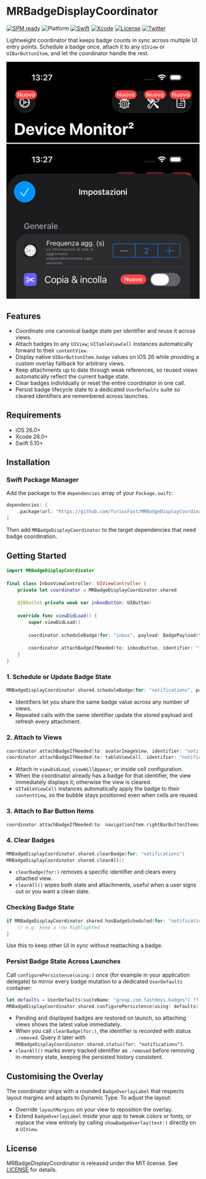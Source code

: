 # MRBadgeDisplayCoordinator

[![SPM ready](https://img.shields.io/badge/SPM-ready-orange.svg)](https://swift.org/package-manager/)
![Platform](https://img.shields.io/badge/platforms-iOS%2026.0-F28D00.svg)
[![Swift](https://img.shields.io/badge/Swift-5.10-orange.svg)](https://swift.org)
[![Xcode](https://img.shields.io/badge/Xcode-26.0-blue.svg)](https://developer.apple.com/xcode)
[![License](https://img.shields.io/badge/license-MIT-green.svg)](LICENSE)
[![Twitter](https://img.shields.io/badge/twitter-@FastDevsProject-blue.svg?style=flat)](https://twitter.com/FastDevsProject)

Lightweight coordinator that keeps badge counts in sync across multiple UI entry points. Schedule a badge once, attach it to any `UIView` or `UIBarButtonItem`, and let the coordinator handle the rest.

![Screenshot of badge in navigation bar](nav_bar.jpg)
![Screenshot of badge applied to table cell accessory](table_cell.jpg)

## Features

- Coordinate one canonical badge state per identifier and reuse it across views.
- Attach badges to any `UIView`; `UITableViewCell` instances automatically forward to their `contentView`.
- Display native `UIBarButtonItem.badge` values on iOS 26 while providing a custom overlay fallback for arbitrary views.
- Keep attachments up to date through weak references, so reused views automatically reflect the current badge state.
- Clear badges individually or reset the entire coordinator in one call.
- Persist badge lifecycle state to a dedicated `UserDefaults` suite so cleared identifiers are remembered across launches.

## Requirements

- iOS 26.0+
- Xcode 26.0+
- Swift 5.10+

## Installation

### Swift Package Manager

Add the package to the `dependencies` array of your `Package.swift`:

```swift
dependencies: [
    .package(url: "https://github.com/furiosFast/MRBadgeDisplayCoordinator.git", from: "1.0.0")
]
```

Then add `MRBadgeDisplayCoordinator` to the target dependencies that need badge coordination.

## Getting Started

```swift
import MRBadgeDisplayCoordinator

final class InboxViewController: UIViewController {
    private let coordinator = MRBadgeDisplayCoordinator.shared

    @IBOutlet private weak var inboxButton: UIButton!

    override func viewDidLoad() {
        super.viewDidLoad()

        coordinator.scheduleBadge(for: "inbox", payload: BadgePayload(text: "12"))

        coordinator.attachBadgeIfNeeded(to: inboxButton, identifier: "inbox")
    }
}
```

### 1. Schedule or Update Badge State

```swift
MRBadgeDisplayCoordinator.shared.scheduleBadge(for: "notifications", payload: BadgePayload(text: "3"))
```

- Identifiers let you share the same badge value across any number of views.
- Repeated calls with the same identifier update the stored payload and refresh every attachment.

### 2. Attach to Views

```swift
coordinator.attachBadgeIfNeeded(to: avatarImageView, identifier: "notifications")
coordinator.attachBadgeIfNeeded(to: tableViewCell, identifier: "notifications")
```

- Attach in `viewDidLoad`, `viewWillAppear`, or inside cell configuration.
- When the coordinator already has a badge for that identifier, the view immediately displays it; otherwise the view is cleared.
- `UITableViewCell` instances automatically apply the badge to their `contentView`, so the bubble stays positioned even when cells are reused.

### 3. Attach to Bar Button Items

```swift
coordinator.attachBadgeIfNeeded(to: navigationItem.rightBarButtonItems?.first, identifier: "notifications")
```

### 4. Clear Badges

```swift
MRBadgeDisplayCoordinator.shared.clearBadge(for: "notifications")
MRBadgeDisplayCoordinator.shared.clearAll()
```

- `clearBadge(for:)` removes a specific identifier and clears every attached view.
- `clearAll()` wipes both state and attachments, useful when a user signs out or you want a clean slate.

### Checking Badge State

```swift
if MRBadgeDisplayCoordinator.shared.hasBadgeScheduled(for: "notifications") {
    // e.g. keep a row highlighted
}
```

Use this to keep other UI in sync without reattaching a badge.

### Persist Badge State Across Launches

Call `configurePersistence(using:)` once (for example in your application delegate) to mirror every badge mutation to a dedicated `UserDefaults` container:

```swift
let defaults = UserDefaults(suiteName: "group.com.fastdevs.badges") ?? .standard
MRBadgeDisplayCoordinator.shared.configurePersistence(using: defaults)
```

- Pending and displayed badges are restored on launch, so attaching views shows the latest value immediately.
- When you call `clearBadge(for:)`, the identifier is recorded with status `.removed`. Query it later with `MRBadgeDisplayCoordinator.shared.status(for: "notifications")`.
- `clearAll()` marks every tracked identifier as `.removed` before removing in-memory state, keeping the persisted history consistent.

## Customising the Overlay

The coordinator ships with a rounded `BadgeOverlayLabel` that respects layout margins and adapts to Dynamic Type. To adjust the layout:

- Override `layoutMargins` on your view to reposition the overlay.
- Extend `BadgeOverlayLabel` inside your app to tweak colors or fonts, or replace the view entirely by calling `showBadgeOverlay(text:)` directly on a `UIView`.

## License

MRBadgeDisplayCoordinator is released under the MIT license. See [LICENSE](LICENSE) for details.
